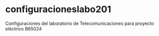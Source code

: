 # configuracioneslabo201
Configuraciones del laboratorio de Telecomunicaciones para proyecto elèctrico B65024
